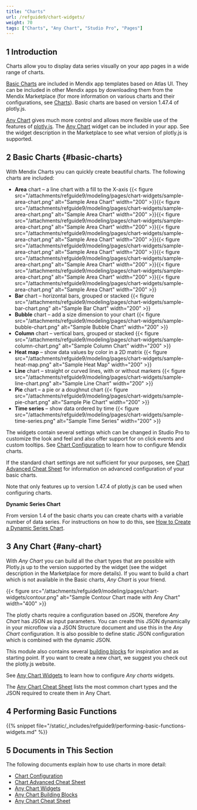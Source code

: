 ```yaml
---
title: "Charts"
url: /refguide9/chart-widgets/
weight: 70
tags: ["Charts", "Any Chart", "Studio Pro", "Pages"]
---
```


## 1 Introduction

Charts allow you to display data series visually on your app pages in a wide range of charts.

[Basic Charts](#basic-charts) are included in Mendix app templates based on Atlas UI. They can be included in other Mendix apps by downloading them from the Mendix Marketplace (for more information on various charts and their configurations, see [Charts](/appstore/widgets/charts/)). Basic charts are based on version 1.47.4 of plotly.js.

[Any Chart](#any-chart) gives much more control and allows more flexible use of the features of [plotly.js](https://plot.ly/). The [Any Chart](/appstore/modules/any-chart/) widget can be included in your app. See the widget description in the Marketplace to see what version of plotly.js is supported.

## 2 Basic Charts {#basic-charts}

With Mendix Charts you can quickly create beautiful charts. The following charts are included:

* **Area** chart – a line chart with a fill to the X-axis {{< figure src="/attachments/refguide9/modeling/pages/chart-widgets/sample-area-chart.png" alt="Sample Area Chart"   width="200"  >}}{{< figure src="/attachments/refguide9/modeling/pages/chart-widgets/sample-area-chart.png" alt="Sample Area Chart"   width="200"  >}}{{< figure src="/attachments/refguide9/modeling/pages/chart-widgets/sample-area-chart.png" alt="Sample Area Chart"   width="200"  >}}{{< figure src="/attachments/refguide9/modeling/pages/chart-widgets/sample-area-chart.png" alt="Sample Area Chart"   width="200"  >}}{{< figure src="/attachments/refguide9/modeling/pages/chart-widgets/sample-area-chart.png" alt="Sample Area Chart"   width="200"  >}}{{< figure src="/attachments/refguide9/modeling/pages/chart-widgets/sample-area-chart.png" alt="Sample Area Chart"   width="200"  >}}{{< figure src="/attachments/refguide9/modeling/pages/chart-widgets/sample-area-chart.png" alt="Sample Area Chart"   width="200"  >}}{{< figure src="/attachments/refguide9/modeling/pages/chart-widgets/sample-area-chart.png" alt="Sample Area Chart"   width="200"  >}}
* **Bar** chart – horizontal bars, grouped or stacked {{< figure src="/attachments/refguide9/modeling/pages/chart-widgets/sample-bar-chart.png" alt="Sample Bar Chart" width="200" >}}
* **Bubble** chart – add a size dimension to your chart {{< figure src="/attachments/refguide9/modeling/pages/chart-widgets/sample-bubble-chart.png" alt="Sample Bubble Chart" width="200" >}}
* **Column** chart – vertical bars, grouped or stacked {{< figure src="/attachments/refguide9/modeling/pages/chart-widgets/sample-column-chart.png" alt="Sample Column Chart" width="200" >}}
* **Heat map** – show data values by color in a 2D matrix {{< figure src="/attachments/refguide9/modeling/pages/chart-widgets/sample-heat-map.png" alt="Sample Heat Map" width="200" >}}
* **Line** chart – straight or curved lines, with or without markers {{< figure src="/attachments/refguide9/modeling/pages/chart-widgets/sample-line-chart.png" alt="Sample Line Chart" width="200" >}}
* **Pie** chart – a pie or a doughnut chart {{< figure src="/attachments/refguide9/modeling/pages/chart-widgets/sample-pie-chart.png" alt="Sample Pie Chart" width="200" >}}
* **Time series** – show data ordered by time {{< figure src="/attachments/refguide9/modeling/pages/chart-widgets/sample-time-series.png" alt="Sample Time Series" width="200" >}}

The widgets contain several settings which can be changed in Studio Pro to customize the look and feel and also offer support for on click events and custom tooltips. See [Chart Configuration](/refguide9/charts-configuration/) to learn how to configure Mendix charts.

If the standard chart settings are not sufficient for your purposes, see [Chart Advanced Cheat Sheet](/refguide9/charts-advanced-cheat-sheet/) for information on advanced configuration of your basic charts.

Note that only features up to version 1.47.4 of plotly.js can be used when configuring charts.

**Dynamic Series Chart**

From version 1.4 of the basic charts you can create charts with a variable number of data series. For instructions on how to do this, see [How to Create a Dynamic Series Chart](/appstore/widgets/charts-dynamic-series/).

## 3 Any Chart {#any-chart}

With *Any Chart* you can build all the chart types that are possible with Plotly.js up to the version supported by the widget (see the widget description in the Marketplace for more details). If you want to build a chart which is not available in the Basic charts, *Any Chart* is your friend.

{{< figure src="/attachments/refguide9/modeling/pages/chart-widgets/contour.png" alt="Sample Contour Chart made with Any Chart"   width="400"  >}}

The plotly charts require a configuration based on JSON, therefore *Any Chart* has JSON as input parameters. You can create this JSON dynamically in your microflow via a JSON Structure document and use this in the *Any Chart* configuration. It is also possible to define static JSON configuration which is combined with the dynamic JSON.

This module also contains several [building blocks](/refguide9/charts-any-building-blocks/) for inspiration and as starting point. If you want to create a new chart, we suggest you check out the plotly.js website.

See [Any Chart Widgets](/refguide9/charts-any-configuration/) to learn how to configure *Any charts* widgets.

The [Any Chart Cheat Sheet](/refguide9/charts-any-cheat-sheet/) lists the most common chart types and the JSON required to create them in Any Chart.

## 4 Performing Basic Functions

{{% snippet file="/static/_includes/refguide9/performing-basic-functions-widgets.md" %}}

## 5 Documents in This Section

The following documents explain how to use charts in more detail:

* [Chart Configuration](/refguide9/charts-configuration/)
* [Chart Advanced Cheat Sheet](/refguide9/charts-advanced-cheat-sheet/)
* [Any Chart Widgets](/refguide9/charts-any-configuration/)
* [Any Chart Building Blocks](/refguide9/charts-any-building-blocks/)
* [Any Chart Cheat Sheet](/refguide9/charts-any-cheat-sheet/)
